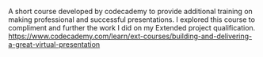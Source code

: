 A short course developed by codecademy to provide additional training on making professional and successful presentations. I explored this course to compliment and further the work I did on my Extended project qualification. https://www.codecademy.com/learn/ext-courses/building-and-delivering-a-great-virtual-presentation
